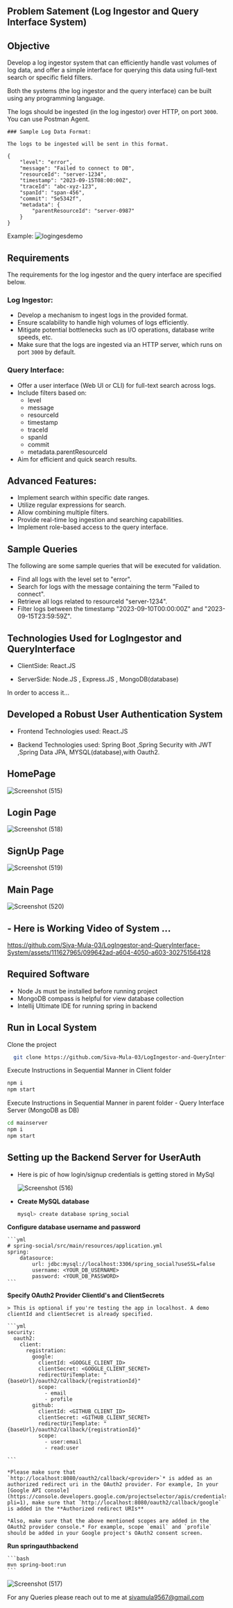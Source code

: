 ## Problem Satement (Log Ingestor and Query Interface System)

## Objective

Develop a log ingestor system that can efficiently handle vast volumes of log data, and offer a simple interface for querying this data using full-text search or specific field filters.

Both the systems (the log ingestor and the query interface) can be built using any programming language.

The logs should be ingested (in the log ingestor) over HTTP, on port `3000`.
You can use Postman Agent.

```
### Sample Log Data Format:

The logs to be ingested will be sent in this format.

{
	"level": "error",
	"message": "Failed to connect to DB",
    "resourceId": "server-1234",
	"timestamp": "2023-09-15T08:00:00Z",
	"traceId": "abc-xyz-123",
    "spanId": "span-456",
    "commit": "5e5342f",
    "metadata": {
        "parentResourceId": "server-0987"
    }
}

```
Example:
![logingesdemo](https://github.com/Siva-Mula-03/LogIngestor-and-QueryInterface-System/assets/111627965/f2226ca6-fdb8-443a-847a-8b66ee09a25a)


## Requirements

The requirements for the log ingestor and the query interface are specified below.

### Log Ingestor:

- Develop a mechanism to ingest logs in the provided format.
- Ensure scalability to handle high volumes of logs efficiently.
- Mitigate potential bottlenecks such as I/O operations, database write speeds, etc.
- Make sure that the logs are ingested via an HTTP server, which runs on port `3000` by default.


### Query Interface:

- Offer a user interface (Web UI or CLI) for full-text search across logs.
- Include filters based on:
    - level
    - message
    - resourceId
    - timestamp
    - traceId
    - spanId
    - commit
    - metadata.parentResourceId
- Aim for efficient and quick search results.

## Advanced Features:

- Implement search within specific date ranges.
- Utilize regular expressions for search.
- Allow combining multiple filters.
- Provide real-time log ingestion and searching capabilities.
- Implement role-based access to the query interface.

## Sample Queries

The following are some sample queries that will be executed for validation.

- Find all logs with the level set to "error".
- Search for logs with the message containing the term "Failed to connect".
- Retrieve all logs related to resourceId "server-1234".
- Filter logs between the timestamp "2023-09-10T00:00:00Z" and "2023-09-15T23:59:59Z". 

## Technologies Used for LogIngestor and QueryInterface

- ClientSide: React.JS


- ServerSide: Node.JS , Express.JS , MongoDB(database)


In order to access it...
##  Developed a Robust User Authentication System

- Frontend Technologies used: React.JS

- Backend Technologies used: Spring Boot ,Spring Security with JWT ,Spring Data JPA, MYSQL(database),with Oauth2.


##  HomePage

![Screenshot (515)](https://github.com/Siva-Mula-03/LogIngestor-and-QueryInterface-System/assets/111627965/912c6671-77fd-49e3-b420-12e6935b2d2e)

## Login Page
![Screenshot (518)](https://github.com/Siva-Mula-03/LogIngestor-and-QueryInterface-System/assets/111627965/290936bb-58a4-4001-be5a-0fea10dc2e9c)

## SignUp Page

![Screenshot (519)](https://github.com/Siva-Mula-03/LogIngestor-and-QueryInterface-System/assets/111627965/3d56a067-297b-4372-b05a-64fd25493269)

## Main Page

![Screenshot (520)](https://github.com/Siva-Mula-03/LogIngestor-and-QueryInterface-System/assets/111627965/fd6b75e0-d64a-4b0a-827e-f6de11342b3c)



## - Here is Working Video of System ...

https://github.com/Siva-Mula-03/LogIngestor-and-QueryInterface-System/assets/111627965/099642ad-a604-4050-a603-302751564128



## Required Software

- Node Js must be installed before running project
- MongoDB compass is helpful for view database collection
- Intellij Ultimate IDE for running spring in backend

## Run in Local System

Clone the project

```bash
  git clone https://github.com/Siva-Mula-03/LogIngestor-and-QueryInterface-System.git
```

 Execute Instructions in Sequential Manner in Client folder

```bash
npm i
npm start
```

 Execute Instructions in Sequential Manner in parent folder - Query Interface Server (MongoDB as DB)

```bash
cd mainserver
npm i
npm start
```

## Setting up the Backend Server for UserAuth
- Here is pic of how login/signup credentials is getting stored in MySql

  ![Screenshot (516)](https://github.com/Siva-Mula-03/LogIngestor-and-QueryInterface-System/assets/111627965/6ecfc371-74bc-466f-a218-63d42d86e64d)


+ **Create MySQL database**

	```bash
	mysql> create database spring_social
	```

 **Configure database username and password**

	```yml
	# spring-social/src/main/resources/application.yml
	spring:
	    datasource:
	        url: jdbc:mysql://localhost:3306/spring_social?useSSL=false
	        username: <YOUR_DB_USERNAME>
	        password: <YOUR_DB_PASSWORD>
	```

 **Specify OAuth2 Provider ClientId's and ClientSecrets**
	
	> This is optional if you're testing the app in localhost. A demo clientId and clientSecret is already specified.

	```yml
    security:
      oauth2:
        client:
          registration:
            google:
              clientId: <GOOGLE_CLIENT_ID>
              clientSecret: <GOOGLE_CLIENT_SECRET>
              redirectUriTemplate: "{baseUrl}/oauth2/callback/{registrationId}"
              scope:
                - email
                - profile
            github:
              clientId: <GITHUB_CLIENT_ID>
              clientSecret: <GITHUB_CLIENT_SECRET>
              redirectUriTemplate: "{baseUrl}/oauth2/callback/{registrationId}"
              scope:
                - user:email
                - read:user
        
	```

	*Please make sure that `http://localhost:8080/oauth2/callback/<provider>`* is added as an authorized redirect uri in the OAuth2 provider. For example, In your [Google API console](https://console.developers.google.com/projectselector/apis/credentials?pli=1), make sure that `http://localhost:8080/oauth2/callback/google` is added in the **Authorized redirect URIs**

	*Also, make sure that the above mentioned scopes are added in the OAuth2 provider console.*	For example, scope `email` and `profile` should be added in your Google project's OAuth2 consent screen.

 **Run springauthbackend**

	```bash
	mvn spring-boot:run
	```

 ![Screenshot (517)](https://github.com/Siva-Mula-03/LogIngestor-and-QueryInterface-System/assets/111627965/c2cc30f9-0151-4cbc-a6ba-857596813eb2)

 

For any Queries please reach out to me at sivamula9567@gmail.com
